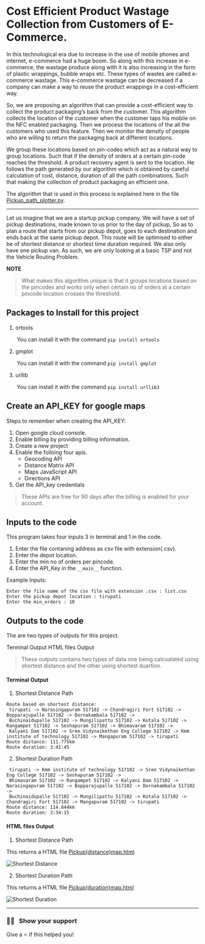 # Cost Efficient Product Wastage Collection from Customers of E-Commerce.

In this technological era due to increase in the use of mobile phones and internet, e-commerce had a huge boom. So along with this increase in e-commerce, the wastage produce along with it is also increasing in the form of plastic wrappings, bubble wraps etc. These types of wastes are called e-commerce wastage. This e-commerce wastage can be decreased if a company can make a way to reuse the product wrappings in a cost-efficient way.

So, we are proposing an algorithm that can provide a cost-efficient way to collect the product packaging’s back from the customer. This algorithm collects the location of the customer when the customer taps his mobile on the NFC enabled packaging. Then we process the locations of the all the customers who used this feature. Then we monitor the density of people who are willing to return the packaging back at different locations.

We group these locations based on pin-codes which act as a natural way to group locations. Such that if the density of orders at a certain pin-code reaches the threshold. A product recovery agent is sent to the location. He follows the path generated by our algorithm which is obtained by careful calculation of cost, distance, duration of all the path combinations. Such that making the collection of product packaging an efficient one.

The algorithm that is used in this process is explained here in the file [Pickup_path_plotter.py](https://github.com/jithendra-varma/Shortest_pickup_path_algorithm_using_python/blob/main/Pickup_path_plotter.py).

---

Let us imagine that we are a startup pickup company. We will have a set of pickup destinations, made known to us prior to the day of pickup, So as to plan a route that starts from our pickup depot, goes to each destination and ends back at the same pickup depot. This route will be optimised to either be of shortest distance or shortest time duration required. We also only have one pickup van. As such, we are only looking at a basic TSP and not the Vehicle Routing Problem.

**NOTE**

> What makes this algorithm unique is that it groups locations based on the pincodes and works only when certain no of orders at a certain pincode location crosses the threshold.

## Packages to Install for this project

1. ortools
 
&nbsp;&nbsp;&nbsp;&nbsp;&nbsp;&nbsp;&nbsp;You can install it with the command `pip install ortools`

2. gmplot

&nbsp;&nbsp;&nbsp;&nbsp;&nbsp;&nbsp;&nbsp;You can install it with the command `pip install gmplot`

3. urllib

&nbsp;&nbsp;&nbsp;&nbsp;&nbsp;&nbsp;&nbsp;You can install it with the command `pip install urllib3`

## Create an API_KEY for google maps

Steps to remember when creating the API_KEY:

1. Open google cloud console.
2. Enable billing by providing billing information.
3. Create a new project
4. Enable the folloing four apis.
    - Geocoding API
    - Distance Matrix API
    - Maps JavaScript API
    - Directions API
5. Get the API_key credentials

> These APIs are free for 90 days after the billing is enabled for your account.

## Inputs to the code

This program takes four inputs 3 in terminal and 1 in the code.

1. Enter the file contaning address as csv file with extension(.csv).
2. Enter the depot location.
3. Enter the min no of orders per pincode.
4. Enter the API_Key in the `__main__` function.

Example Inputs:

```
Enter the file name of the csv file with extension .csv : list.csv
Enter the pickup depot location : tirupati
Enter the min_orders : 10
```

## Outputs to the code

The are two types of outputs for this project.

Terminal Output
HTML files Output

> These outputs contains two types of data one being calcualated using shortest distance and the other using shortest duartion.

#### Terminal Output

1. Shortest Distance Path
```
Route based on shortest distance:
 tirupati -> Narasingapuram 517102 -> Chandragiri Fort 517102 -> Bopparajupalle 517102 -> Dornakambala 517102 -> 
 Buchinaidupalle 517102 -> Mungilipattu 517102 -> Kotala 517102 -> Rangampet 517102 -> Seshapuram 517102 -> Bhimavaram 517102 -> 
 Kalyani Dam 517102 -> Sree Vidynaikethan Eng College 517102 -> Kmm institute of technology 517102 -> Mangapuram 517102 -> tirupati
Route distance: 111.775km
Route duration: 3:41:45
```
2. Shortest Duration Path
```
 tirupati -> Kmm institute of technology 517102 -> Sree Vidynaikethan Eng College 517102 -> Seshapuram 517102 -> 
 Bhimavaram 517102 -> Rangampet 517102 -> Kalyani Dam 517102 -> Narasingapuram 517102 -> Bopparajupalle 517102 -> Dornakambala 517102 -> 
 Buchinaidupalle 517102 -> Mungilipattu 517102 -> Kotala 517102 -> Chandragiri Fort 517102 -> Mangapuram 517102 -> tirupati
Route distance: 114.844km
Route duration: 3:34:15
```

#### HTML files Output

1. Shortest Distance Path

This returns a HTML file [Pickup(distance)map.html](https://github.com/jithendravarma/Shortest_pickup_path_algorithm_using_python/blob/main/Pickup(distance)map.html)


![Shortest Distance](https://github.com/jithendra-varma/Shortest_pickup_path_algorithm_using_python/blob/main/Images/Pickup_Distance.png)


2. Shortest Duration Path

This returns a HTML file [Pickup(duration)map.html](https://github.com/jithendra-varma/Shortest_pickup_path_algorithm_using_python/blob/main/Pickup(duration)map.html)


![Shortest Duration](https://github.com/jithendra-varma/Shortest_pickup_path_algorithm_using_python/blob/main/Images/Pickup_Duration.png)

---

### :man_astronaut: &nbsp; Show your support

Give a ⭐️ if this helped you!
